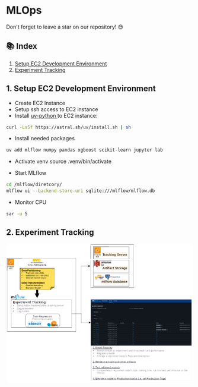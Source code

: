 # MLOps
Don't forget to leave a star on our repository! :heart_eyes:

## 📚 Index

1. [Setup EC2 Development Environment](#01-setup-development-environment)<br>
2. [Experiment Tracking](#02-experiment-tracking)<br>

## 1. Setup EC2 Development Environment
- Create EC2 Instance
- Setup ssh access to EC2 instance
- Install [uv-python ](https://docs.astral.sh/uv/getting-started/installation/) to EC2 instance:
```bash
curl -LsSf https://astral.sh/uv/install.sh | sh
```
- Install needed packages
```bash
uv add mlflow numpy pandas xgboost scikit-learn jupyter lab
```
- Activate venv
source .venv/bin/activate

- Start MLflow
```bash
cd /mlflow/diretcory/
mlflow ui --backend-store-uri sqlite:///mlflow/mlflow.db
```
- Monitor CPU
```bash
sar -u 5
```


## 2. Experiment Tracking
![Experiment-TRacking-Visual-Summary](week02/Images/W2-Experiment-Tracking_v2.png)
